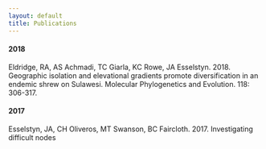 ```yaml
---
layout: default
title: Publications
---
```


<H4>2018</H4>
Eldridge, RA, AS Achmadi, TC Giarla, KC Rowe, JA Esselstyn. 2018. Geographic isolation and elevational gradients promote diversification in an endemic shrew on Sulawesi. Molecular Phylogenetics and Evolution. 118: 306-317.

<H4>2017</H4>
Esselstyn, JA, CH Oliveros, MT Swanson, BC Faircloth. 2017. Investigating difficult nodes
